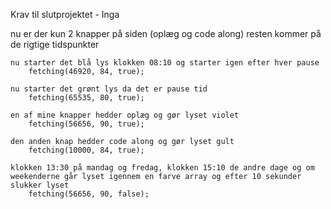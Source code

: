 Krav til slutprojektet - Inga

nu er der kun 2 knapper på siden (oplæg og code along)
    resten kommer på de rigtige tidspunkter

    nu starter det blå lys klokken 08:10 og starter igen efter hver pause
        fetching(46920, 84, true);

    nu starter det grønt lys da det er pause tid
        fetching(65535, 80, true);

    en af mine knapper hedder oplæg og gør lyset violet
        fetching(56656, 90, true);

    den anden knap hedder code along og gør lyset gult
        fetching(10000, 84, true);

    klokken 13:30 på mandag og fredag, klokken 15:10 de andre dage og om weekenderne går lyset igennem en farve array og efter 10 sekunder slukker lyset
        fetching(56656, 90, false);